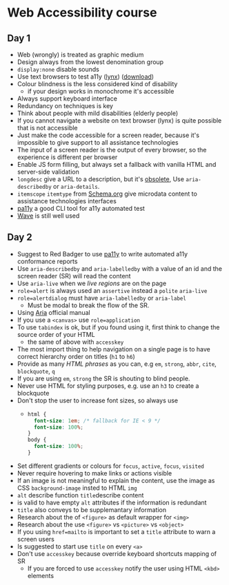 # Web Accessibility course

## Day 1

* Web (wrongly) is treated as graphic medium
* Design always from the lowest denomination group
* `display:none` disable sounds
* Use text browsers to test a11y ([lynx](<https://en.wikipedia.org/wiki/Lynx_(web_browser)>)) ([download](http://brewformulas.org/Lynx))
* Colour blindness is the less considered kind of disability
  * if your design works in monochrome it's accessible
* Always support keyboard interface
* Redundancy on techniques is key
* Think about people with mild disabilities (elderly people)
* If you cannot navigate a website on text browser (lynx) is quite possible that is not accessible
* Just make the code accessible for a screen reader, because it's impossible to give support to all assistance technologies
* The input of a screen reader is the output of every browser, so the experience is different per browser
* Enable JS form filling, but always set a fallback with vanilla HTML and server-side validation
* `longdesc` give a URL to a description, but it's [obsolete](https://developer.mozilla.org/en-US/docs/Web/HTML/Element/img#attr-longdesc), Use `aria-describedby` or `aria-details`.
* `itemscope` `itemtype` from [Schema.org](http://schema.org/) give microdata content to assistance technologies interfaces
* [pa11y](https://github.com/pa11y/pa11y) a good CLI tool for a11y automated test
* [Wave](http://wave.webaim.org/) is still well used

## Day 2

* Suggest to Red Badger to use [pa11y](https://github.com/pa11y/pa11y) to write automated a11y conformance reports
* Use `aria-describedby` and `aria-labelledby` with a value of an id and the screen reader (SR) will read the content
* Use `aria-live` when we _live regions_ are on the page
* `role=alert` is always used an `assertive` instead a `polite` `aria-live`
* `role=alertdialog` must have `aria-labelledby` or `aria-label`
  * Must be modal to break the flow of the SR.
* Using [Aria](https://w3c.github.io/using-aria/) official manual
* If you use a `<canvas>` use `role=application`
* To use `tabindex` is ok, but if you found using it, first think to change the source order of your HTML
  * the same of above with `accesskey`
* The most import thing to help navigation on a single page is to have correct hierarchy order on titles (`h1` to `h6`)
* Provide as many _HTML phrases_ as you can, e.g `em`, `strong`, `abbr`, `cite`, `blockquote`, `q`
* If you are using `em`, `strong` the SR is shouting to blind people.
* Never use HTML for styling purposes, e.g. use an `h3` to create a blockquote
* Don't stop the user to increase font sizes, so always use
  * ```css
    html {
      font-size: 1em; /* fallback for IE < 9 */
      font-size: 100%;
    }
    body {
      font-size: 100%;
    }
    ```
* Set different gradients or colours for `focus`, `active`, `focus`, `visited`
* Never require hovering to make links or actions visible
* If an image is not meaningful to explain the content, use the image as CSS `background-image` insted to HTML `img`
* `alt` describe function `title`describe content
* is valid to have empty `alt` attributes if the information is redundant
* `title` also conveys to be supplemantary information
* Research about the of `<figure>` as default wrapper for `<img>`
* Research about the use `<figure>` vs `<picture>` vs `<object>`
* If you using `href=mailto` is important to set a `title` attribute to warn a screen users
* Is suggested to start use `title` on every `<a>`
* Don't use `accesskey` because override keyboard shortcuts mapping of SR
  * If you are forced to use `accesskey` notify the user using HTML `<kbd>` elements
